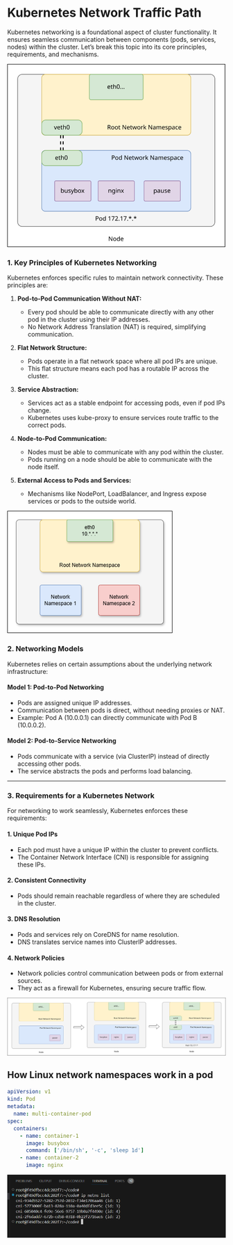 # Kubernetes Network Traffic Path

Kubernetes networking is a foundational aspect of cluster functionality. It ensures seamless communication between components (pods, services, nodes) within the cluster. Let’s break this topic into its core principles, requirements, and mechanisms.

![](./images/Networking.drawio.svg)


### **1. Key Principles of Kubernetes Networking**
Kubernetes enforces specific rules to maintain network connectivity. These principles are:

1. **Pod-to-Pod Communication Without NAT:**
   - Every pod should be able to communicate directly with any other pod in the cluster using their IP addresses.
   - No Network Address Translation (NAT) is required, simplifying communication.

2. **Flat Network Structure:**
   - Pods operate in a flat network space where all pod IPs are unique.
   - This flat structure means each pod has a routable IP across the cluster.

3. **Service Abstraction:**
   - Services act as a stable endpoint for accessing pods, even if pod IPs change.
   - Kubernetes uses kube-proxy to ensure services route traffic to the correct pods.

4. **Node-to-Pod Communication:**
   - Nodes must be able to communicate with any pod within the cluster.
   - Pods running on a node should be able to communicate with the node itself.

5. **External Access to Pods and Services:**
   - Mechanisms like NodePort, LoadBalancer, and Ingress expose services or pods to the outside world.

![alt text](image-1.png)

### **2. Networking Models**
Kubernetes relies on certain assumptions about the underlying network infrastructure:

#### **Model 1: Pod-to-Pod Networking**
- Pods are assigned unique IP addresses.
- Communication between pods is direct, without needing proxies or NAT.
- Example: Pod A (10.0.0.1) can directly communicate with Pod B (10.0.0.2).

#### **Model 2: Pod-to-Service Networking**
- Pods communicate with a service (via ClusterIP) instead of directly accessing other pods.
- The service abstracts the pods and performs load balancing.

---

### **3. Requirements for a Kubernetes Network**
For networking to work seamlessly, Kubernetes enforces these requirements:

#### **1. Unique Pod IPs**
- Each pod must have a unique IP within the cluster to prevent conflicts.
- The Container Network Interface (CNI) is responsible for assigning these IPs.

#### **2. Consistent Connectivity**
- Pods should remain reachable regardless of where they are scheduled in the cluster.

#### **3. DNS Resolution**
- Pods and services rely on CoreDNS for name resolution.
- DNS translates service names into ClusterIP addresses.

#### **4. Network Policies**
- Network policies control communication between pods or from external sources.
- They act as a firewall for Kubernetes, ensuring secure traffic flow.

![](./images/Networking-3.drawio.svg)


## How Linux network namespaces work in a pod

```yaml
apiVersion: v1
kind: Pod
metadata:
  name: multi-container-pod
spec:
  containers:
    - name: container-1
      image: busybox
      command: ['/bin/sh', '-c', 'sleep 1d']
    - name: container-2
      image: nginx
```

![alt text](image.png)